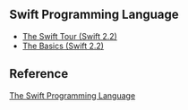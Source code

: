 Swift Programming Language
----------------

* [The Swift Tour (Swift 2.2)](https://github.com/rocooshiang/LearningSwiftRecord/blob/master/Swift-Programming-Language/docs/The-Swift-Tour.md)
* [The Basics (Swift 2.2)](https://github.com/rocooshiang/LearningSwiftRecord/blob/master/Swift-Programming-Language/docs/The-Basics.md)



Reference
----------
[The Swift Programming Language](https://developer.apple.com/library/ios/documentation/Swift/Conceptual/Swift_Programming_Language/index.html#//apple_ref/doc/uid/TP40014097-CH3-ID0)

